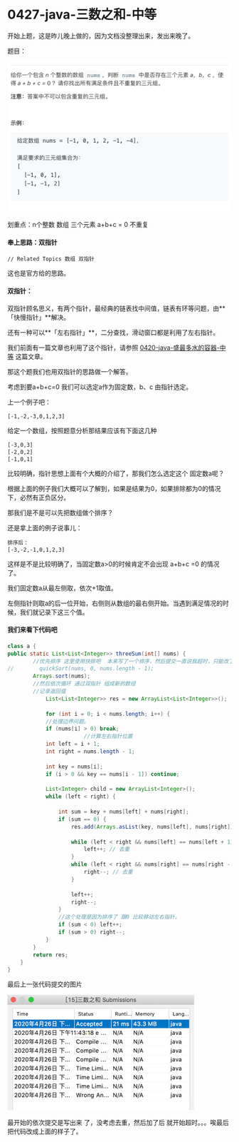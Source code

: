 # 0427-java-三数之和-中等



开始上题，这是昨儿晚上做的，因为文档没整理出来，发出来晚了。

题目：

![](img/e9dc497a.png)

划重点：n个整数		数组		三个元素			a+b+c = 0	 不重复

#### 奉上思路：双指针

```
// Related Topics 数组 双指针
```

这也是官方给的思路。



#### 双指针：

双指针顾名思义，有两个指针，最经典的链表找中间值，链表有环等问题，由**「快慢指针」**解决。

还有一种可以**「左右指针」**，二分查找，滑动窗口都是利用了左右指针。

我们前面有一篇文章也利用了这个指针，请参照  [0420-java-盛最多水的容器-中等](https://mp.weixin.qq.com/s?__biz=MzA3NzgyNzA5NQ==&mid=2247483700&idx=2&sn=fc6d25d5832d6a34dadbc886a2495c86&chksm=9f4d5c4ca83ad55a0491fcb2dd0a69741c2a61af21c661e0593123771a64006d2688f14e330c&token=436714049&lang=zh_CN#rd) 这篇文章。



那这个题我们也用双指针的思路做一个解答。

考虑到要a+b+c=0 我们可以选定a作为固定数，b、c 由指针选定。

上一个例子吧：

```
[-1,-2,-3,0,1,2,3]
```

给定一个数组，按照题意分析那结果应该有下面这几种

```
[-3,0,3]
[-2,0,2]
[-1,0,1]
```

比较明确，指针思想上面有个大概的介绍了，那我们怎么选定这个 固定数a呢？



根据上面的例子我们大概可以了解到，如果是结果为0，如果排除都为0的情况下，必然有正负区分。

那我们是不是可以先把数组做个排序？

还是拿上面的例子说事儿：

``````
排序后：
[-3,-2,-1,0,1,2,3]
``````

这样是不是比较明确了，当固定数a>0的时候肯定不会出现 a+b+c =0 的情况了。

我们固定数a从最左侧取，依次+1取值。

左侧指针则取a的后一位开始，右侧则从数组的最右侧开始。当遇到满足情况的时候，我们就记录下这三个值。



#### 我们来看下代码吧



``````java
class a {
public static List<List<Integer>> threeSum(int[] nums) {
        //优先排序 这里使用快排吧  本来写了一个排序，然后提交一直说我超时，只能改了哈哈。
//        quickSort(nums, 0, nums.length - 1);
        Arrays.sort(nums);
        //然后依次循环 通过双指针 组成新的数组
        //记录返回值
  			List<List<Integer>> res = new ArrayList<List<Integer>>();
       
  			for (int i = 0; i < nums.length; i++) {
            //处理边界问题。
            if (nums[i] > 0) break;
						//计算左右指针位置
            int left = i + 1;
            int right = nums.length - 1;
          
            int key = nums[i];
            if (i > 0 && key == nums[i - 1]) continue;

            List<Integer> child = new ArrayList<Integer>();
            while (left < right) {

                int sum = key + nums[left] + nums[right];
                if (sum == 0) {
                    res.add(Arrays.asList(key, nums[left], nums[right]));

                    while (left < right && nums[left] == nums[left + 1]) {
                        left++; // 去重
                    }
                    while (left < right && nums[right] == nums[right - 1]) {
                        right--; // 去重
                    }

                    left++;
                    right--;
                }
                //这个处理是因为排序了 跟0 比较移动左右指针。
                if (sum < 0) left++;
                if (sum > 0) right--;
            }
        }
        return res;
    }
}

``````



最后上一张代码提交的图片

![](img/ee52bd44.png)




最开始的依次提交是写出来 了，没考虑去重，然后加了后 就开始超时。。。唉最后把代码改成上面的样子了。









